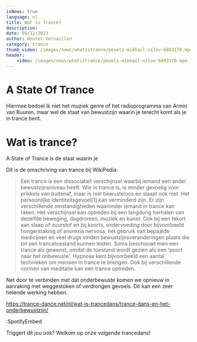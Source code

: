 ```yaml
---
isNews: true
language: nl
title: Wat is Trance?
description: 
date: 09/12/2023
author: Wouter Vernaillen
category: trance
thumb_video: /images/news/whatistrance/pexels-mikhail-nilov-6893170.mp4
header:
    video: /images/news/whatistrance/pexels-mikhail-nilov-6893170.mp4
---
```


# A State Of Trance

Hiermee bedoel ik niet het muziek genre of het radioprogramma van Armin van Buuren, maar wel de staat van bewustzijn waarin je terecht komt als je in trance bent.

# Wat is trance?

A State of Trance is de staat waarin je

Dit is de omschriving van trance bij WikiPedia:
> Een trance is een dissociatief verschijnsel waarbij iemand een ander bewustzijnsniveau heeft. Wie in trance is, is minder gevoelig voor prikkels van buitenaf, maar is niet bewusteloos en slaapt ook niet. Het persoonlijke identiteitsgevoel[1] kan verminderd zijn.
> Er zijn verschillende omstandigheden waaronder iemand in trance kan raken. Het verschijnsel kan optreden bij een langdurig herhalen van dezelfde beweging, dagdromen, muziek en kunst. Ook bij een tekort aan slaap of zuurstof en bij koorts, ondervoeding door bijvoorbeeld hongerstaking of anorexia nervosa, het gebruik van bepaalde medicijnen en veel drugs vinden bewustzijnsveranderingen plaats die tot een trancetoestand kunnen leiden.
> Soms beschouwt men een trance als gewenst, omdat de toestand wordt gezien als een 'poort naar het onbewuste'. Hypnose kent bijvoorbeeld een aantal technieken om mensen in trance te brengen. Ook bij verschillende vormen van meditatie kan een trance optreden.

Net door te verbinden met dat onderbewuste komen we opnieuw in aanraking met weggestoken of verdrongen gevoels. 
Dit kan een zeer helende werking hebben.

https://trance-dance.net/nl/wat-is-trancedans/trance-dans-en-het-onderbewustzijn/

:SpotifyEmbed


Triggert dit jou ook?  Welkom op onze volgende trancedans!